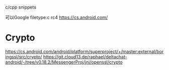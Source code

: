 c/cpp snippets

可以Google  filetype:c rc4
https://cs.android.com/

# Crypto
https://cs.android.com/android/platform/superproject/+/master:external/boringssl/src/crypto/
https://git.cloud13.de/raphael/deltachat-android/-/tree/v0.18.2/MessengerProj/jni/openssl/crypto